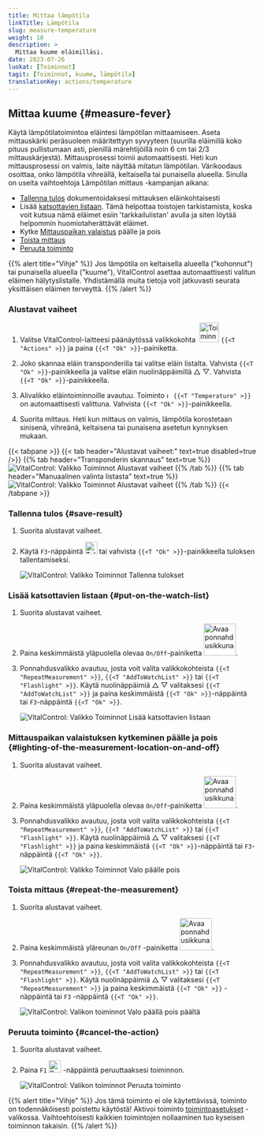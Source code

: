 ```yaml
---
title: Mittaa lämpötila
linkTitle: Lämpötila
slug: measure-temperature
weight: 10
description: >
  Mittaa kuume eläimilläsi.
date: 2023-07-26
luokat: [Toiminnot]
tagit: [Toiminnot, kuume, lämpötila]
translationKey: actions/temperature
---
```


## Mittaa kuume {#measure-fever}

Käytä lämpötilatoimintoa eläintesi lämpötilan mittaamiseen. Aseta mittauskärki peräsuoleen määritettyyn syvyyteen (suurilla eläimillä koko pituus pullistumaan asti, pienillä märehtijöillä noin 6 cm tai 2/3 mittauskärjestä). Mittausprosessi toimii automaattisesti. Heti kun mittausprosessi on valmis, laite näyttää mitatun lämpötilan. Värikoodaus osoittaa, onko lämpötila vihreällä, keltaisella tai punaisella alueella. Sinulla on useita vaihtoehtoja Lämpötilan mittaus -kampanjan aikana:

- [Tallenna tulos](#save-result) dokumentoidaksesi mittauksen eläinkohtaisesti
- Lisää [katsottavien listaan](#put-on-the-watch-list). Tämä helpottaa toistojen tarkistamista, koska voit kutsua nämä eläimet esiin 'tarkkailulistan' avulla ja siten löytää helpommin huomiotaherättävät eläimet.
- Kytke [Mittauspaikan valaistus](#lighting-of-the-measurement-location-on-and-off) päälle ja pois
- [Toista mittaus](#repeat-the-measurement)
- [Peruuta toiminto](#cancel-the-action)

{{% alert title="Vihje" %}}
Jos lämpötila on keltaisella alueella ("kohonnut") tai punaisella alueella ("kuume"), VitalControl asettaa automaattisesti valitun eläimen hälytyslistalle. Yhdistämällä muita tietoja voit jatkuvasti seurata yksittäisen eläimen terveyttä.
{{% /alert %}}

### Alustavat vaiheet 

1. Valitse VitalControl-laitteesi päänäytössä valikkokohta &nbsp;<img src="/icons/actions.svg" width="40" align="bottom" alt="Toiminnot" /> `{{<T "Actions" >}}` ja paina `{{<T "Ok" >}}`-painiketta.

2. Joko skannaa eläin transponderilla tai valitse eläin listalta. Vahvista `{{<T "Ok" >}}`-painikkeella ja valitse eläin nuolinäppäimillä △ ▽. Vahvista `{{<T "Ok" >}}`-painikkeella.

3. Alivalikko eläintoiminnoille avautuu. Toiminto <img src="/icons/actions/temperature.svg" width="10" align="bottom" alt="Lämpötila" /> `{{<T "Temperature" >}}` on automaattisesti valittuna. Vahvista `{{<T "Ok" >}}`-painikkeella.

4. Suorita mittaus. Heti kun mittaus on valmis, lämpötila korostetaan sinisenä, vihreänä, keltaisena tai punaisena asetetun kynnyksen mukaan.

{{< tabpane >}}
{{< tab header="Alustavat vaiheet:" text=true disabled=true />}}
{{% tab header="Transponderin skannaus" text=true %}}
![VitalControl: Valikko Toiminnot Alustavat vaiheet](../images/firststeps-scan.png "Alustavat vaiheet")
{{% /tab %}}
{{% tab header="Manuaalinen valinta listasta" text=true %}}
![VitalControl: Valikko Toiminnot Alustavat vaiheet](../images/firststeps.png "Alustavat vaiheet")
{{% /tab %}}
{{< /tabpane >}}

### Tallenna tulos {#save-result}

1. Suorita alustavat vaiheet.

2. Käytä `F3`-näppäintä <img src="/icons/footer/save.svg" width="25" align="bottom" alt="Tallenna" /> tai vahvista `{{<T "Ok" >}}`-painikkeella tuloksen tallentamiseksi.

    ![VitalControl: Valikko Toiminnot Tallenna tulokset](../images/saveresults.png "Tallenna tulokset")

### Lisää katsottavien listaan {#put-on-the-watch-list}

1. Suorita alustavat vaiheet.

2. Paina keskimmäistä yläpuolella olevaa `On/Off`-painiketta <img src="/icons/footer/repeat_add_to_watch.svg" width="65" align="bottom" alt="Avaa ponnahdusikkuna" />.

3. Ponnahdusvalikko avautuu, josta voit valita valikkokohteista `{{<T "RepeatMeasurement" >}}`, `{{<T "AddToWatchList" >}}` tai `{{<T "Flashlight" >}}`. Käytä nuolinäppäimiä △ ▽ valitaksesi `{{<T "AddToWatchList" >}}` ja paina keskimmäistä `{{<T "Ok" >}}`-näppäintä tai `F3`-näppäintä `{{<T "Ok" >}}`.

    ![VitalControl: Valikko Toiminnot Lisää katsottavien listaan](../images/watchlist.png "Lisää katsottavien listaan")

### Mittauspaikan valaistuksen kytkeminen päälle ja pois {#lighting-of-the-measurement-location-on-and-off}

1. Suorita alustavat vaiheet.

2. Paina keskimmäistä yläpuolella olevaa `On/Off`-painiketta <img src="/icons/footer/repeat_add_to_watch.svg" width="65" align="bottom" alt="Avaa ponnahdusikkuna" />.

3. Ponnahdusvalikko avautuu, josta voit valita valikkokohteista `{{<T "RepeatMeasurement" >}}`, `{{<T "AddToWatchList" >}}` tai `{{<T "Flashlight" >}}`. Käytä nuolinäppäimiä △ ▽ valitaksesi `{{<T "Flashlight" >}}` ja paina keskimmäistä `{{<T "Ok" >}}`-näppäintä tai `F3`-näppäintä `{{<T "Ok" >}}`.

    ![VitalControl: Valikko Toiminnot Valo päälle pois](../images/light.png "Valo päälle pois")

### Toista mittaus {#repeat-the-measurement}

1. Suorita alustavat vaiheet.

2. Paina keskimmäistä yläreunan `On/Off` -painiketta <img src="/icons/footer/repeat_add_to_watch.svg" width="65" align="bottom" alt="Avaa ponnahdusikkuna" />.

3. Ponnahdusvalikko avautuu, josta voit valita valikkokohteista `{{<T "RepeatMeasurement" >}}`, `{{<T "AddToWatchList" >}}` tai `{{<T "Flashlight" >}}`. Käytä nuolinäppäimiä △ ▽ valitaksesi `{{<T "RepeatMeasurement" >}}` ja paina keskimmäistä `{{<T "Ok" >}}` -näppäintä tai `F3` -näppäintä `{{<T "Ok" >}}`.

    ![VitalControl: Valikon toiminnot Valo päällä pois päältä](../images/repeat.png "Valo päällä pois päältä")

### Peruuta toiminto {#cancel-the-action}

1. Suorita alustavat vaiheet.

2. Paina `F1` <img src="/icons/footer/cancel.svg" width="25" align="bottom" alt="Peruuta" /> -näppäintä peruuttaaksesi toiminnon.

    ![VitalControl: Valikon toiminnot Peruuta toiminto](../images/saveresults.png "Peruuta toiminto")

{{% alert title="Vihje" %}}
Jos tämä toiminto ei ole käytettävissä, toiminto on todennäköisesti poistettu käytöstä! Aktivoi toiminto [toimintoasetukset](../setting/) -valikossa. Vaihtoehtoisesti kaikkien toimintojen nollaaminen tuo kyseisen toiminnon takaisin.
{{% /alert %}}
